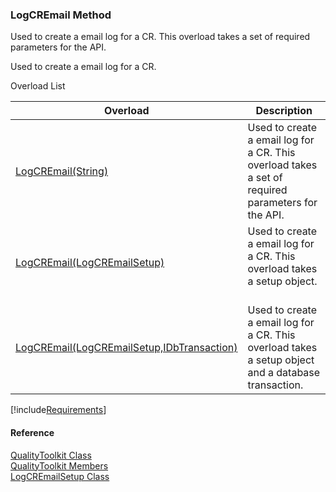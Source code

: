 ﻿### LogCREmail Method

Used to create a email log for a CR. This overload takes a set of required parameters for the API.

Used to create a email log for a CR.

Overload List

| Overload | Description |
| --- | --- |
| [LogCREmail(String)](FChoice.Toolkits.Clarify~FChoice.Toolkits.Clarify.Quality.QualityToolkit~LogCREmail(String).md) | Used to create a email log for a CR. This overload takes a set of required parameters for the API.   |
| [LogCREmail(LogCREmailSetup)](FChoice.Toolkits.Clarify~FChoice.Toolkits.Clarify.Quality.QualityToolkit~LogCREmail(LogCREmailSetup).md) | Used to create a email log for a CR. This overload takes a setup object.   |
| [LogCREmail(LogCREmailSetup,IDbTransaction)](FChoice.Toolkits.Clarify~FChoice.Toolkits.Clarify.Quality.QualityToolkit~LogCREmail(LogCREmailSetup,IDbTransaction).md) | Used to create a email log for a CR. This overload takes a setup object and a database transaction.   |

[!include[Requirements](../partials/requirements.md)]



#### Reference

[QualityToolkit Class](FChoice.Toolkits.Clarify~FChoice.Toolkits.Clarify.Quality.QualityToolkit.md)  
[QualityToolkit Members](FChoice.Toolkits.Clarify~FChoice.Toolkits.Clarify.Quality.QualityToolkit_members.md)  
[LogCREmailSetup Class](FChoice.Toolkits.Clarify~FChoice.Toolkits.Clarify.Quality.LogCREmailSetup.md)